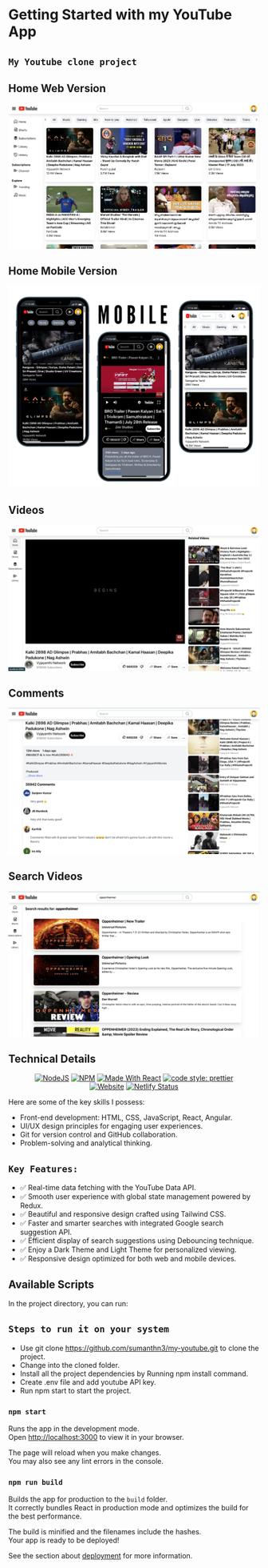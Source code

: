 # Getting Started with my YouTube App

## `My Youtube clone project`

## Home Web Version

![Home Image](./src/Assets/Home.png)

## Home Mobile Version

![Mobile Image](./src/Assets/YoutubeMobile.png)

## Videos

![Videos Image](./src/Assets/Videos.png)

## Comments

![Comments Image](./src/Assets/Comments.png)

## Search Videos

![Search Image](./src/Assets/SearchResults.png)

## Technical Details

<p align="center">
  <a href="https://nodejs.org/en/blog/release/v18.15.0/"><img alt="NodeJS" src="https://img.shields.io/badge/node-18.15.0-339933?style=for-the-badge&logo=node.js&logoColor=white" /></a>
  <a href="https://www.npmjs.com/package/npm/v/9.6.2"><img alt="NPM" src="https://img.shields.io/badge/npm-9.6.2-CB3837?style=for-the-badge&logo=npm&logoColor=white" /></a>
  <a href="https://reactjs.org/"><img alt="Made With React" src="https://img.shields.io/badge/made%20with-react-61DAFB?style=for-the-badge&logo=react&logoColor=white" /></a>
  <a href="https://github.com/prettier/prettier"><img alt="code style: prettier" src="https://img.shields.io/badge/code_style-prettier-ff69b4?style=for-the-badge&logo=prettier&logoColor=white" /></a>
  <br/>
  <a href="https://snutube.netlify.app"><img alt="Website" src="https://img.shields.io/badge/website-up-F9A825?style=for-the-badge" /></a>
  <a href="https://snutube.netlify.app"><img alt="Netlify Status" src="https://api.netlify.com/api/v1/badges/760e3894-259a-45fb-b2c2-bce676e71cfb/deploy-status" /></a>
</p>

Here are some of the key skills I possess:

- Front-end development: HTML, CSS, JavaScript, React, Angular.
- UI/UX design principles for engaging user experiences.
- Git for version control and GitHub collaboration.
- Problem-solving and analytical thinking.

## `Key Features:`

- ✅ Real-time data fetching with the YouTube Data API.
- ✅ Smooth user experience with global state management powered by Redux.
- ✅ Beautiful and responsive design crafted using Tailwind CSS.
- ✅ Faster and smarter searches with integrated Google search suggestion API.
- ✅ Efficient display of search suggestions using Debouncing technique.
- ✅ Enjoy a Dark Theme and Light Theme for personalized viewing.
- ✅ Responsive design optimized for both web and mobile devices.

## Available Scripts

In the project directory, you can run:

## `Steps to run it on your system`

- Use git clone https://github.com/sumanthn3/my-youtube.git to clone the project.
- Change into the cloned folder.
- Install all the project dependencies by Running npm install command.
- Create .env file and add youtube API key.
- Run npm start to start the project.

### `npm start`

Runs the app in the development mode.\
Open [http://localhost:3000](http://localhost:3000) to view it in your browser.

The page will reload when you make changes.\
You may also see any lint errors in the console.

### `npm run build`

Builds the app for production to the `build` folder.\
It correctly bundles React in production mode and optimizes the build for the best performance.

The build is minified and the filenames include the hashes.\
Your app is ready to be deployed!

See the section about [deployment](https://facebook.github.io/create-react-app/docs/deployment) for more information.
